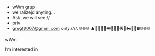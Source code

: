 - wWm grup 
- we ralizejd anyting...
- Ask ,we will see.//
- priv
- gregf9007@gmail.com    only.////.  🌐🌐🌐  ♟️🎴🎲🔫🎯🎟️🏬🚁🚗🚔🚖🏍️🛵⛽🛢️🌐🌐🌐

<!---
wWmcCc/wWmcCc is a ✨ special ✨ repository because its `README.md` (this file) appears on your GitHub profile.
You can click the Preview link to take a look at your changes.
--->wWm
I’m interested in 
